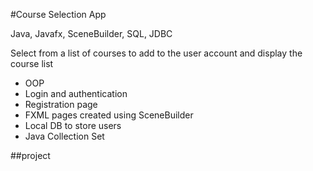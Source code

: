#Course Selection App

Java, Javafx, SceneBuilder, SQL, JDBC

Select from a list of courses to add to the user account and display the course list
- OOP
- Login and authentication
- Registration page
- FXML pages created using SceneBuilder
- Local DB to store users
- Java Collection Set



##project

